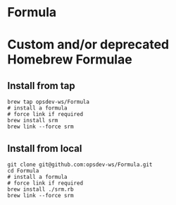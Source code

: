 Formula
=======

# Custom and/or deprecated Homebrew Formulae

## Install from tap
```
brew tap opsdev-ws/Formula
# install a formula
# force link if required
brew install srm
brew link --force srm
```

## Install from local
```
git clone git@github.com:opsdev-ws/Formula.git
cd Formula
# install a formula
# force link if required
brew install ./srm.rb
brew link --force srm
```
